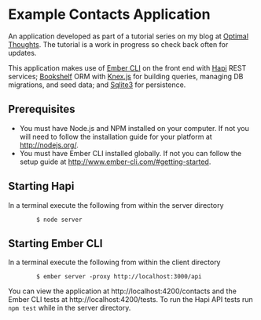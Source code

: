 # Example Contacts Application

An application developed as part of a tutorial series on my blog at [Optimal Thoughts](http://blog.optimalcadence.com). The tutorial is a work in progress so check back often for updates.

This application makes use of [Ember CLI](http://www.ember-cli.com/) on the front end with [Hapi](http://hapijs.com/) REST services; [Bookshelf](http://bookshelfjs.org/) ORM with [Knex.js](http://knexjs.org/) for building queries, managing DB migrations, and seed data; and [Sqlite3](http://www.sqlite.org/) for persistence.

## Prerequisites

   * You must have Node.js and NPM installed on your computer.  If not you will need to follow the  installation guide for your platform at http://nodejs.org/.
   * You must have Ember CLI installed globally.  If not you can follow the setup guide at http://www.ember-cli.com/#getting-started.

## Starting Hapi

In a terminal execute the following from within the server directory

			$ node server

## Starting Ember CLI

In a terminal execute the following from within the client directory

			$ ember server -proxy http://localhost:3000/api

You can view the application at http://localhost:4200/contacts and the Ember CLI tests at http://localhost:4200/tests. To run the Hapi API tests run `npm test` while in the server directory.